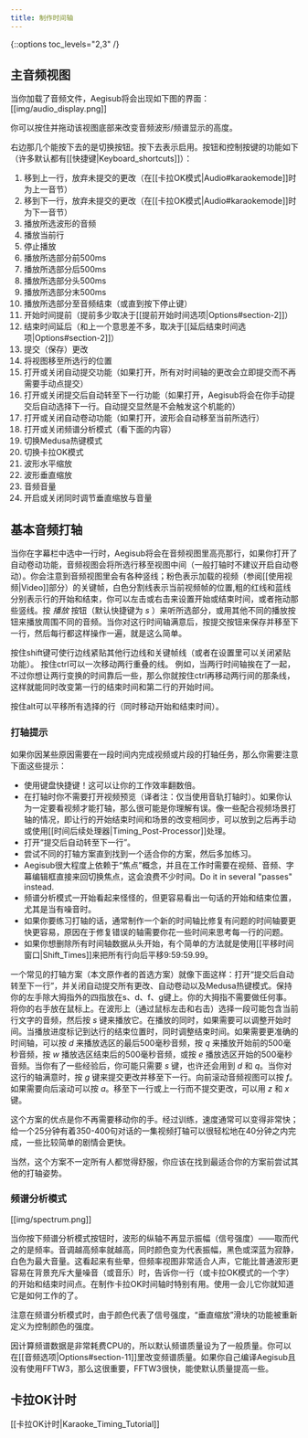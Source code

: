 ```yaml
---
title: 制作时间轴
---
```


{::options toc_levels="2,3" /}

## 主音频视图 ##

当你加载了音频文件，Aegisub将会出现如下图的界面：
[[img/audio_display.png]]

你可以按住并拖动该视图底部来改变音频波形/频谱显示的高度。

右边那几个能按下去的是切换按钮。按下去表示启用。按钮和控制按键的功能如下（许多默认都有[[快捷键|Keyboard_shortcuts]]）：

1. 移到上一行，放弃未提交的更改（在[[卡拉OK模式|Audio#karaokemode]]时为上一音节）
1. 移到下一行，放弃未提交的更改（在[[卡拉OK模式|Audio#karaokemode]]时为下一音节）
1. 播放所选波形的音频
1. 播放当前行
1. 停止播放
1. 播放所选部分前500ms
1. 播放所选部分后500ms
1. 播放所选部分头500ms
1. 播放所选部分末500ms
1. 播放所选部分至音频结束（或直到按下停止键）
1. 开始时间提前（提前多少取决于[[提前开始时间选项|Options#section-2]]）
1. 结束时间延后（和上一个意思差不多，取决于[[延后结束时间选项|Options#section-2]]）
1. 提交（保存）更改
1. 将视图移至所选行的位置
1. 打开或关闭自动提交功能（如果打开，所有对时间轴的更改会立即提交而不再需要手动点提交）
1. 打开或关闭提交后自动转至下一行功能（如果打开，Aegisub将会在你手动提交后自动选择下一行。自动提交显然是不会触发这个机能的）
1. 打开或关闭自动卷动功能（如果打开，波形会自动移至当前所选行）
1. 打开或关闭频谱分析模式（看下面的内容）
1. 切换Medusa热键模式
1. 切换卡拉OK模式
1. 波形水平缩放
1. 波形垂直缩放
1. 音频音量
1. 开启或关闭同时调节垂直缩放与音量

## 基本音频打轴 ##
当你在字幕栏中选中一行时，Aegisub将会在音频视图里高亮那行，如果你打开了自动卷动功能，音频视图会将所选行移至视图中间（一般打轴时不建议开启自动卷动）。你会注意到音频视图里会有各种竖线；粉色表示加载的视频（参阅[[使用视频|Video]]部分）的关键帧，白色分割线表示当前视频帧的位置,粗的红线和蓝线分别表示行的开始和结束，你可以左击或右击来设置开始或结束时间，或者拖动那些竖线。按 _播放_ 按钮（默认快捷键为 _s_ ）来听所选部分，或用其他不同的播放按钮来播放周围不同的音频。当你对这行时间轴满意后，按提交按钮来保存并移至下一行，然后每行都这样操作一遍，就是这么简单。

按住shift键可使行边线紧贴其他行边线和关键帧线（或者在设置里可以关闭紧贴功能）。
按住ctrl可以一次移动两行重叠的线。
例如，当两行时间轴挨在了一起，不过你想让两行变换的时间靠后一些，那么你就按住ctrl再移动两行间的那条线，这样就能同时改变第一行的结束时间和第二行的开始时间。

按住alt可以平移所有选择的行（同时移动开始和结束时间）。

### 打轴提示 ###
如果你因某些原因需要在一段时间内完成视频或片段的打轴任务，那么你需要注意下面这些提示：

* 使用键盘快捷键！这可以让你的工作效率翻数倍。
* 在打轴时你不需要打开视频预览（译者注：仅当使用音轨打轴时）。如果你认为一定要看视频才能打轴，那么很可能是你理解有误。像一些配合视频场景打轴的情况，即让行的开始结束时间和场景的改变相同步，可以放到之后再手动或使用[[时间后续处理器|Timing_Post-Processor]]处理。
* 打开“提交后自动转至下一行”。
* 尝试不同的打轴方案直到找到一个适合你的方案，然后多加练习。
* Aegisub很大程度上依赖于“焦点”概念，并且在工作时需要在视频、音频、字幕编辑框直接来回切换焦点，这会浪费不少时间。Do it in several "passes" instead.
* 频谱分析模式一开始看起来怪怪的，但更容易看出一句话的开始和结束位置，尤其是当有噪音时。
* 如果你要练习打轴的话，通常制作一个新的时间轴比修复有问题的时间轴要更快更容易，原因在于修复错误的轴需要你花一些时间来思考每一行的问题。
* 如果你想删除所有时间轴数据从头开始，有个简单的方法就是使用[[平移时间窗口|Shift_Times]]来把所有行向后平移9:59:59.99。

一个常见的打轴方案（本文原作者的首选方案）就像下面这样：打开“提交后自动转至下一行”，并关闭自动提交所有更改、自动卷动以及Medusa热键模式。保持你的左手除大拇指外的四指放在s、d、f、g键上。你的大拇指不需要做任何事。将你的右手放在鼠标上。在波形上（通过鼠标左击和右击）选择一段可能包含当前行文字的音频，然后按 _s_ 键来播放它。在播放的同时，如果需要可以调整开始时间。当播放进度标记到达行的结束位置时，同时调整结束时间。如果需要更准确的时间轴，可以按 _d_ 来播放选区的最后500毫秒音频，按 _q_ 来播放开始前的500毫秒音频，按 _w_ 播放选区结束后的500毫秒音频，或按 _e_ 播放选区开始的500毫秒音频。当你有了一些经验后，你可能只需要 _s_ 键，也许还会用到 _d_ 和 _q_。当你对这行的轴满意时，按 _g_ 键来提交更改并移至下一行。向前滚动音频视图可以按 _f_。如果需要向后滚动可以按 _a_。移至下一行或上一行而不提交更改，可以用 _z_ 和 _x_ 键。

这个方案的优点是你不再需要移动你的手。经过训练，速度通常可以变得非常快；给一个25分钟有着350-400句对话的一集视频打轴可以很轻松地在40分钟之内完成，一些比较简单的剧情会更快。

当然，这个方案不一定所有人都觉得舒服，你应该在找到最适合你的方案前尝试其他的打轴姿势。

### 频谱分析模式 ###
[[img/spectrum.png]]

当你按下频谱分析模式按钮时，波形的纵轴不再显示振幅（信号强度）——取而代之的是频率。音调越高频率就越高，同时颜色变为代表振幅，黑色或深蓝为寂静，白色为最大音量。这看起来有些晕，但频率视图非常适合人声，它能比普通波形更容易在背景充斥大量噪音（或音乐）时，告诉你一行（或卡拉OK模式的一个字）的开始和结束时间点。在制作卡拉OK时间轴时特别有用。使用一会儿它你就知道它是如何工作的了。

注意在频谱分析模式时，由于颜色代表了信号强度，“垂直缩放”滑块的功能被重新定义为控制颜色的强度。

因计算频谱数据是非常耗费CPU的，所以默认频谱质量设为了一般质量。你可以在[[音频选项|Options#section-11]]里改变频谱质量。如果你自己编译Aegisub且没有使用FFTW3，那么这很重要，FFTW3很快，能使默认质量提高一些。

## 卡拉OK计时 ##

 [[卡拉OK计时|Karaoke_Timing_Tutorial]] 
